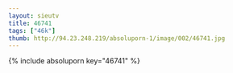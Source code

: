 ```yaml
--- 
layout: sieutv
title: 46741
tags: ["46k"]
thumb: http://94.23.248.219/absoluporn-1/image/002/46741.jpg
---
```

{% include absoluporn key="46741" %} 
